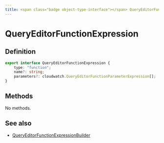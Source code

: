 ```yaml
---
title: <span class="badge object-type-interface"></span> QueryEditorFunctionExpression
---
```

# <span class="badge object-type-interface"></span> QueryEditorFunctionExpression

## Definition

```typescript
export interface QueryEditorFunctionExpression {
	type: "function";
	name?: string;
	parameters?: cloudwatch.QueryEditorFunctionParameterExpression[];
}

```
## Methods

No methods.
## See also

 * <span class="badge builder"></span> [QueryEditorFunctionExpressionBuilder](./builder-QueryEditorFunctionExpressionBuilder.md)
